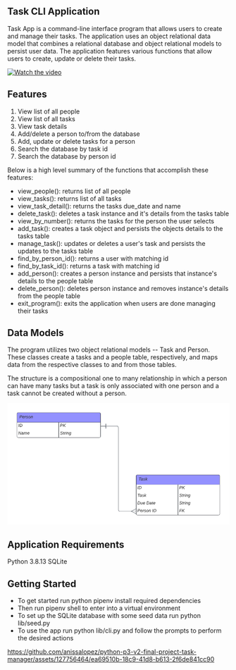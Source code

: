 ## Task CLI Application

Task App is a command-line interface program that allows users to create and manage their tasks. The application uses an object relational data model that combines a relational database and object relational models to persist user data. The application features various functions that allow users to create, update or delete their tasks. 


[![Watch the video](https://img.youtube.com/vi/DyVw-CaBOj4/maxresdefault.jpg)](https://youtu.be/DyVw-CaBOj4)



## Features 
1. View list of all people 
2. View list of all tasks 
3. View task details
4. Add/delete a person to/from the database
5. Add, update or delete tasks for a person
6. Search the database by task id 
7. Search the database by person id 


Below is a high level summary of the functions that accomplish these features:

- view_people(): returns list of all people 
- view_tasks(): returns list of all tasks
- view_task_detail(): returns the tasks due_date and name 
- delete_task(): deletes a task instance and it's details from the tasks table
- view_by_number(): returns the tasks for the person the user selects
- add_task(): creates a task object and persists the objects details to the tasks table
- manage_task(): updates or deletes a user's task and persists the updates to the tasks table
- find_by_person_id(): returns a user with matching id
- find_by_task_id(): returns a task with matching id
- add_person(): creates a person instance and persists that instance's details to the people table
- delete_person(): deletes person instance and removes instance's details from the people table
- exit_program(): exits the application when users are done managing their tasks 


## Data Models 
The program utilizes two object relational models -- Task and Person. These classes create a tasks and a people table, respectively, and maps data from the respective classes to and from those tables. 

The structure is a compositional one to many relationship in which a person can have many tasks but a task is only associated with one person and a task cannot be created without a person. 

![Diagram](<People and Tasks diagram (1).png>)


## Application Requirements
Python 3.8.13 
SQLite 

## Getting Started 
- To get started run python pipenv install required dependencies
- Then run pipenv shell to enter into a virtual environment
- To set up the SQLite database with some seed data run python lib/seed.py 
- To use the app run python lib/cli.py and follow the prompts to perform the desired actions 


https://github.com/anissalopez/python-p3-v2-final-project-task-manager/assets/127756464/ea69510b-18c9-41d8-b613-2f6de841cc90





